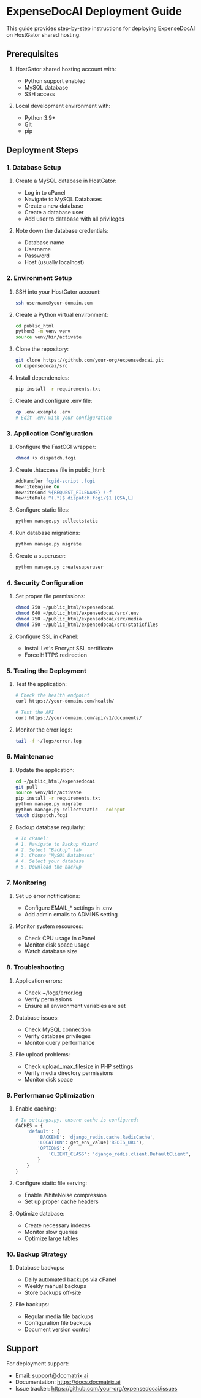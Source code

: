 # ExpenseDocAI Deployment Guide

This guide provides step-by-step instructions for deploying ExpenseDocAI on HostGator shared hosting.

## Prerequisites

1. HostGator shared hosting account with:
   - Python support enabled
   - MySQL database
   - SSH access

2. Local development environment with:
   - Python 3.9+
   - Git
   - pip

## Deployment Steps

### 1. Database Setup

1. Create a MySQL database in HostGator:
   - Log in to cPanel
   - Navigate to MySQL Databases
   - Create a new database
   - Create a database user
   - Add user to database with all privileges

2. Note down the database credentials:
   - Database name
   - Username
   - Password
   - Host (usually localhost)

### 2. Environment Setup

1. SSH into your HostGator account:
   ```bash
   ssh username@your-domain.com
   ```

2. Create a Python virtual environment:
   ```bash
   cd public_html
   python3 -m venv venv
   source venv/bin/activate
   ```

3. Clone the repository:
   ```bash
   git clone https://github.com/your-org/expensedocai.git
   cd expensedocai/src
   ```

4. Install dependencies:
   ```bash
   pip install -r requirements.txt
   ```

5. Create and configure .env file:
   ```bash
   cp .env.example .env
   # Edit .env with your configuration
   ```

### 3. Application Configuration

1. Configure the FastCGI wrapper:
   ```bash
   chmod +x dispatch.fcgi
   ```

2. Create .htaccess file in public_html:
   ```apache
   AddHandler fcgid-script .fcgi
   RewriteEngine On
   RewriteCond %{REQUEST_FILENAME} !-f
   RewriteRule ^(.*)$ dispatch.fcgi/$1 [QSA,L]
   ```

3. Configure static files:
   ```bash
   python manage.py collectstatic
   ```

4. Run database migrations:
   ```bash
   python manage.py migrate
   ```

5. Create a superuser:
   ```bash
   python manage.py createsuperuser
   ```

### 4. Security Configuration

1. Set proper file permissions:
   ```bash
   chmod 750 ~/public_html/expensedocai
   chmod 640 ~/public_html/expensedocai/src/.env
   chmod 750 ~/public_html/expensedocai/src/media
   chmod 750 ~/public_html/expensedocai/src/staticfiles
   ```

2. Configure SSL in cPanel:
   - Install Let's Encrypt SSL certificate
   - Force HTTPS redirection

### 5. Testing the Deployment

1. Test the application:
   ```bash
   # Check the health endpoint
   curl https://your-domain.com/health/
   
   # Test the API
   curl https://your-domain.com/api/v1/documents/
   ```

2. Monitor the error logs:
   ```bash
   tail -f ~/logs/error.log
   ```

### 6. Maintenance

1. Update the application:
   ```bash
   cd ~/public_html/expensedocai
   git pull
   source venv/bin/activate
   pip install -r requirements.txt
   python manage.py migrate
   python manage.py collectstatic --noinput
   touch dispatch.fcgi
   ```

2. Backup database regularly:
   ```bash
   # In cPanel:
   # 1. Navigate to Backup Wizard
   # 2. Select "Backup" tab
   # 3. Choose "MySQL Databases"
   # 4. Select your database
   # 5. Download the backup
   ```

### 7. Monitoring

1. Set up error notifications:
   - Configure EMAIL_* settings in .env
   - Add admin emails to ADMINS setting

2. Monitor system resources:
   - Check CPU usage in cPanel
   - Monitor disk space usage
   - Watch database size

### 8. Troubleshooting

1. Application errors:
   - Check ~/logs/error.log
   - Verify permissions
   - Ensure all environment variables are set

2. Database issues:
   - Check MySQL connection
   - Verify database privileges
   - Monitor query performance

3. File upload problems:
   - Check upload_max_filesize in PHP settings
   - Verify media directory permissions
   - Monitor disk space

### 9. Performance Optimization

1. Enable caching:
   ```python
   # In settings.py, ensure cache is configured:
   CACHES = {
       'default': {
           'BACKEND': 'django_redis.cache.RedisCache',
           'LOCATION': get_env_value('REDIS_URL'),
           'OPTIONS': {
               'CLIENT_CLASS': 'django_redis.client.DefaultClient',
           }
       }
   }
   ```

2. Configure static file serving:
   - Enable WhiteNoise compression
   - Set up proper cache headers

3. Optimize database:
   - Create necessary indexes
   - Monitor slow queries
   - Optimize large tables

### 10. Backup Strategy

1. Database backups:
   - Daily automated backups via cPanel
   - Weekly manual backups
   - Store backups off-site

2. File backups:
   - Regular media file backups
   - Configuration file backups
   - Document version control

## Support

For deployment support:
- Email: support@docmatrix.ai
- Documentation: https://docs.docmatrix.ai
- Issue tracker: https://github.com/your-org/expensedocai/issues 
